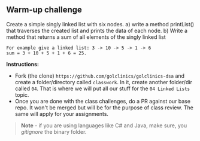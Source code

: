 ## Warm-up challenge

Create a simple singly linked list with six nodes. 
a) write a method printList() that traverses the created list and prints the data of each node.
b) Write a method that returns a sum of all elements of the singly linked list

    For example give a linked list: 3 -> 10 -> 5 -> 1 -> 6
    sum = 3 + 10 + 5 + 1 + 6 = 25.

**Instructions:**
- Fork (the clone) `https://github.com/golclinics/golclinics-dsa` and create a folder/directory called
`classwork`. In it, create another folder/dir called `04`. That is where we will put all our
stuff for the `04 Linked Lists` topic.
- Once you are done with the class challenges, do a PR against our base repo. It won't be merged but will be for the purpose of class review. The same will apply for your assignments.

> **Note** - if you are using languages like C# and Java, make sure, you _gitignore_ the binary folder.
